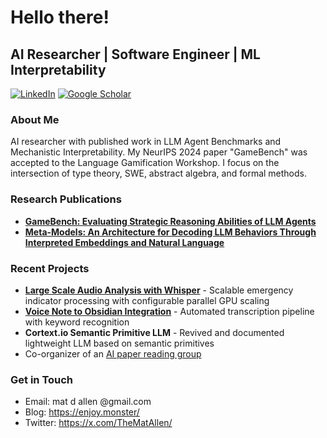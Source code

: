 # Hello there!


## AI Researcher | Software Engineer | ML Interpretability

[![LinkedIn](https://img.shields.io/badge/LinkedIn-Connect-blue?style=flat-square&logo=linkedin)](https://www.linkedin.com/in/mat-allen-2bbb251b1/)
[![Google Scholar](https://img.shields.io/badge/Google%20Scholar-Profile-blue?style=flat-square&logo=google-scholar)](https://scholar.google.com/citations?hl=en&user=k0UGdtsAAAAJ)

### About Me

AI researcher with published work in LLM Agent Benchmarks and Mechanistic Interpretability. My NeurIPS 2024 paper "GameBench" was accepted to the Language Gamification Workshop. I focus on the intersection of type theory, SWE, abstract algebra, and formal methods.

### Research Publications

- **[GameBench: Evaluating Strategic Reasoning Abilities of LLM Agents](https://arxiv.org/abs/2406.06613)**
- **[Meta-Models: An Architecture for Decoding LLM Behaviors Through Interpreted Embeddings and Natural Language](https://arxiv.org/abs/2410.02472)**

### Recent Projects

- **[Large Scale Audio Analysis with Whisper](https://github.com/doomdagadiggiedahdah/copterSpotWhisper)** - Scalable emergency indicator processing with configurable parallel GPU scaling
- **[Voice Note to Obsidian Integration](https://github.com/doomdagadiggiedahdah/fleetingNotes)** - Automated transcription pipeline with keyword recognition
- **Cortext.io Semantic Primitive LLM** - Revived and documented lightweight LLM based on semantic primitives
- Co-organizer of an [AI paper reading group](https://noisebridgeai.xyz/)

### Get in Touch

- Email: mat d allen @gmail.com
- Blog: https://enjoy.monster/
- Twitter: https://x.com/TheMatAllen/
